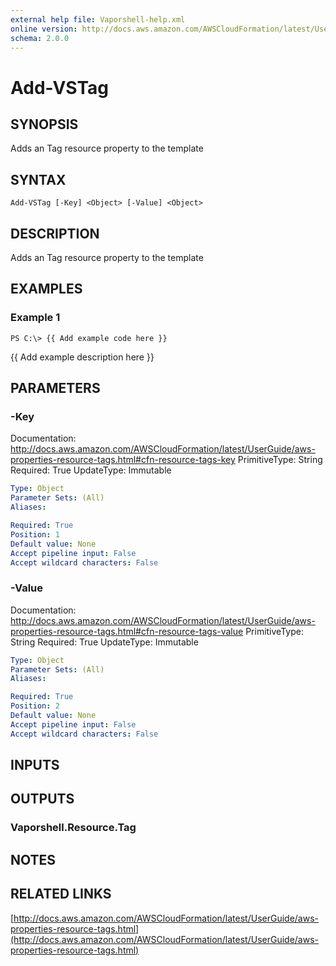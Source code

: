 ```yaml
---
external help file: Vaporshell-help.xml
online version: http://docs.aws.amazon.com/AWSCloudFormation/latest/UserGuide/aws-properties-resource-tags.html
schema: 2.0.0
---
```


# Add-VSTag

## SYNOPSIS
Adds an Tag resource property to the template

## SYNTAX

```
Add-VSTag [-Key] <Object> [-Value] <Object>
```

## DESCRIPTION
Adds an Tag resource property to the template

## EXAMPLES

### Example 1
```
PS C:\> {{ Add example code here }}
```

{{ Add example description here }}

## PARAMETERS

### -Key
Documentation: http://docs.aws.amazon.com/AWSCloudFormation/latest/UserGuide/aws-properties-resource-tags.html#cfn-resource-tags-key
PrimitiveType: String
Required: True
UpdateType: Immutable

```yaml
Type: Object
Parameter Sets: (All)
Aliases: 

Required: True
Position: 1
Default value: None
Accept pipeline input: False
Accept wildcard characters: False
```

### -Value
Documentation: http://docs.aws.amazon.com/AWSCloudFormation/latest/UserGuide/aws-properties-resource-tags.html#cfn-resource-tags-value
PrimitiveType: String
Required: True
UpdateType: Immutable

```yaml
Type: Object
Parameter Sets: (All)
Aliases: 

Required: True
Position: 2
Default value: None
Accept pipeline input: False
Accept wildcard characters: False
```

## INPUTS

## OUTPUTS

### Vaporshell.Resource.Tag

## NOTES

## RELATED LINKS

[http://docs.aws.amazon.com/AWSCloudFormation/latest/UserGuide/aws-properties-resource-tags.html](http://docs.aws.amazon.com/AWSCloudFormation/latest/UserGuide/aws-properties-resource-tags.html)

